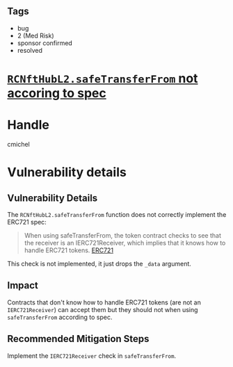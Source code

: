 ## Tags

- bug
- 2 (Med Risk)
- sponsor confirmed
- resolved

# [`RCNftHubL2.safeTransferFrom` not accoring to spec](https://github.com/code-423n4/2021-06-realitycards-findings/issues/160) 

# Handle

cmichel


# Vulnerability details

## Vulnerability Details

The `RCNftHubL2.safeTransferFrom` function does not correctly implement the ERC721 spec:

> When using safeTransferFrom, the token contract checks to see that the receiver is an IERC721Receiver, which implies that it knows how to handle ERC721 tokens. [ERC721](https://docs.openzeppelin.com/contracts/2.x/api/token/erc721#IERC721-safeTransferFrom)

This check is not implemented, it just drops the `_data` argument.

## Impact

Contracts that don't know how to handle ERC721 tokens (are not an `IERC721Receiver`) can accept them but they should not when using `safeTransferFrom` according to spec.

## Recommended Mitigation Steps

Implement the `IERC721Receiver` check in `safeTransferFrom`.


